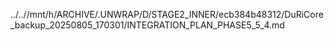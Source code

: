 ../..//mnt/h/ARCHIVE/.UNWRAP/D/STAGE2_INNER/ecb384b48312/DuRiCore_backup_20250805_170301/INTEGRATION_PLAN_PHASE5_5_4.md